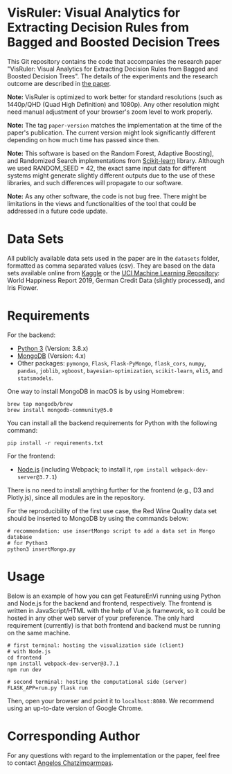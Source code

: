 # VisRuler: Visual Analytics for Extracting Decision Rules from Bagged and Boosted Decision Trees

This Git repository contains the code that accompanies the research paper "VisRuler: Visual Analytics for Extracting Decision Rules from Bagged and Boosted Decision Trees". The details of the experiments and the research outcome are described in [the paper](https://arxiv.org/abs/2112.00334).

**Note:** VisRuler is optimized to work better for standard resolutions (such as 1440p/QHD (Quad High Definition) and 1080p). Any other resolution might need manual adjustment of your browser's zoom level to work properly.

**Note:** The tag `paper-version` matches the implementation at the time of the paper's publication. The current version might look significantly different depending on how much time has passed since then.

**Note:** This software is based on the Random Forest, Adaptive Boosting], and Randomized Search implementations from [Scikit-learn](https://scikit-learn.org/stable/index.html) library. Although we used RANDOM_SEED = 42, the exact same input data for different systems might generate slightly different outputs due to the use of these libraries, and such differences will propagate to our software.

**Note:** As any other software, the code is not bug free. There might be limitations in the views and functionalities of the tool that could be addressed in a future code update.

# Data Sets #
All publicly available data sets used in the paper are in the `datasets` folder, formatted as comma separated values (csv). 
They are based on the data sets available online from [Kaggle](https://www.kaggle.com/) or the [UCI Machine Learning Repository](http://archive.ics.uci.edu/ml/index.php): World Happiness Report 2019, German Credit Data (slightly processed), and Iris Flower.

# Requirements #
For the backend:
- [Python 3](https://www.python.org/downloads/) (Version: 3.8.x)
- [MongoDB](https://www.mongodb.com/try/download/community) (Version: 4.x)
- Other packages: `pymongo`, `Flask`, `Flask-PyMongo`, `flask_cors`, `numpy`, `pandas`, `joblib`, `xgboost`, `bayesian-optimization`, `scikit-learn`, `eli5`, and `statsmodels`.

One way to install MongoDB in macOS is by using Homebrew:
```
brew tap mongodb/brew
brew install mongodb-community@5.0
```

You can install all the backend requirements for Python with the following command:
```
pip install -r requirements.txt
```

For the frontend:
- [Node.js](https://nodejs.org/en/) (including Webpack; to install it, `npm install webpack-dev-server@3.7.1`)

There is no need to install anything further for the frontend (e.g., D3 and Plotly.js), since all modules are in the repository.

For the reproducibility of the first use case, the Red Wine Quality data set should be inserted to MongoDB by using the commands below:
```
# recommendation: use insertMongo script to add a data set in Mongo database
# for Python3
python3 insertMongo.py
```

# Usage #
Below is an example of how you can get FeatureEnVi running using Python and Node.js for the backend and frontend, respectively. The frontend is written in JavaScript/HTML with the help of Vue.js framework, so it could be hosted in any other web server of your preference. The only hard requirement (currently) is that both frontend and backend must be running on the same machine. 
```
# first terminal: hosting the visualization side (client)
# with Node.js
cd frontend
npm install webpack-dev-server@3.7.1
npm run dev
```

```
# second terminal: hosting the computational side (server)
FLASK_APP=run.py flask run
```

Then, open your browser and point it to `localhost:8080`. We recommend using an up-to-date version of Google Chrome.

# Corresponding Author #
For any questions with regard to the implementation or the paper, feel free to contact [Angelos Chatzimparmpas](mailto:angelos.chatzimparmpas@lnu.se).
